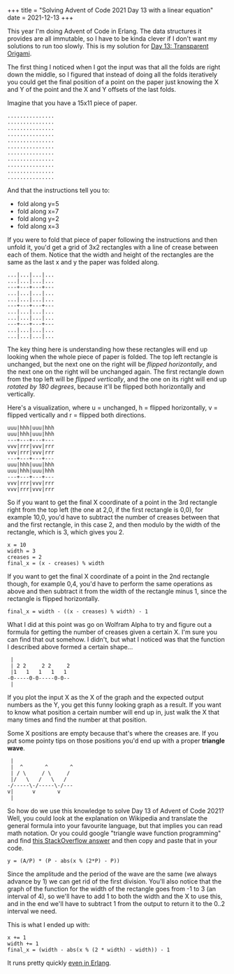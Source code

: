 +++
title = "Solving Advent of Code 2021 Day 13 with a linear equation"
date = 2021-12-13
+++

This year I'm doing Advent of Code in Erlang. The data structures it provides are all immutable, so I have to be kinda clever if I don't want my solutions to run too slowly. This is my solution for [Day 13: Transparent Origami](https://adventofcode.com/2021/day/13).

The first thing I noticed when I got the input was that all the folds are right down the middle, so I figured that instead of doing all the folds iteratively you could get the final position of a point on the paper just knowing the X and Y of the point and the X and Y offsets of the last folds.

Imagine that you have a 15x11 piece of paper.

    ...............
    ...............
    ...............
    ...............
    ...............
    ...............
    ...............
    ...............
    ...............
    ...............
    ...............

And that the instructions tell you to:

* fold along y=5
* fold along x=7
* fold along y=2
* fold along x=3

If you were to fold that piece of paper following the instructions and then unfold it, you'd get a grid of 3x2 rectangles with a line of crease between each of them. Notice that the width and height of the rectangles are the same as the last x and y the paper was folded along.

    ...|...|...|...
    ...|...|...|...
    ---+---+---+---
    ...|...|...|...
    ...|...|...|...
    ---+---+---+---
    ...|...|...|...
    ...|...|...|...
    ---+---+---+---
    ...|...|...|...
    ...|...|...|...

The key thing here is understanding how these rectangles will end up looking when the whole piece of paper is folded. The top left rectangle is unchanged, but the next one on the right will be *flipped horizontally*, and the next one on the right will be unchanged again. The first rectangle down from the top left will be *flipped vertically*, and the one on its right will end up *rotated by 180 degrees*, because it'll be flipped both horizontally and vertically.

Here's a visualization, where u = unchanged, h = flipped horizontally, v = flipped vertically and r = flipped both directions.

```
uuu|hhh|uuu|hhh
uuu|hhh|uuu|hhh
---+---+---+---
vvv|rrr|vvv|rrr
vvv|rrr|vvv|rrr
---+---+---+---
uuu|hhh|uuu|hhh
uuu|hhh|uuu|hhh
---+---+---+---
vvv|rrr|vvv|rrr
vvv|rrr|vvv|rrr
```

So if you want to get the final X coordinate of a point in the 3rd rectangle right from the top left (the one at 2,0, if the first rectangle is 0,0), for example 10,0, you'd have to subtract the number of creases between that and the first rectangle, in this case 2, and then modulo by the width of the rectangle, which is 3, which gives you 2.

```
x = 10
width = 3
creases = 2
final_x = (x - creases) % width
```

If you want to get the final X coordinate of a point in the 2nd rectangle though, for example 0,4, you'd have to perform the same operations as above and then subtract it from the width of the rectangle minus 1, since the rectangle is flipped horizontally.

```
final_x = width - ((x - creases) % width) - 1
```

What I did at this point was go on Wolfram Alpha to try and figure out a formula for getting the number of creases given a certain X. I'm sure you can find that out somehow. I didn't, but what I noticed was that the function I described above formed a certain shape...

```
 |
 | 2 2     2 2     2
 |1   1   1   1   1
-0-----0-0-----0-0--
 |
```

If you plot the input X as the X of the graph and the expected output numbers as the Y, you get this funny looking graph as a result. If you want to know what position a certain number will end up in, just walk the X that many times and find the number at that position.

Some X positions are empty because that's where the creases are. If you put some pointy tips on those positions you'd end up with a proper **triangle wave**.

```
 |
 |  ^       ^       ^
 | / \     / \     /
 |/   \   /   \   /
-/-----\-/-----\-/---
v|      v       v
 |
```

So how do we use this knowledge to solve Day 13 of Advent of Code 2021? Well, you could look at the explanation on Wikipedia and translate the general formula into your favourite language, but that implies you can read math notation. Or you could google "triangle wave function programming" and find [this StackOverflow answer](https://stackoverflow.com/questions/1073606/is-there-a-one-line-function-that-generates-a-triangle-wave/22400799#22400799) and then copy and paste that in your code.

```
y = (A/P) * (P - abs(x % (2*P) - P))
```

Since the amplitude and the period of the wave are the same (we always advance by 1) we can get rid of the first division. You'll also notice that the graph of the function for the width of the rectangle goes from -1 to 3 (an interval of 4), so we'll have to add 1 to both the width and the X to use this, and in the end we'll have to subtract 1 from the output to return it to the 0..2 interval we need.

This is what I ended up with:

```
x += 1
width += 1
final_x = (width - abs(x % (2 * width) - width)) - 1
```

It runs pretty quickly [even in Erlang](https://github.com/steinuil/code-challenges/blob/master/advent-of-code-2021/day_13.erl).
